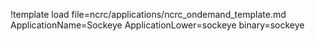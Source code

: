 !template load file=ncrc/applications/ncrc_ondemand_template.md ApplicationName=Sockeye ApplicationLower=sockeye binary=sockeye
